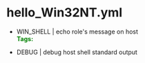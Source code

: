 



# hello_Win32NT.yml


* WIN_SHELL | echo role's message on host  
**<font color="green">Tags: </font>**

* DEBUG | debug host shell standard output